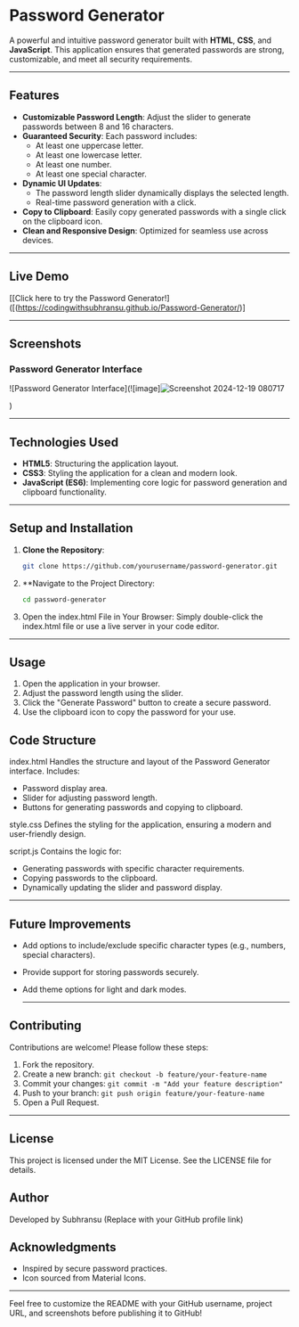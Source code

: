 # Password Generator

A powerful and intuitive password generator built with **HTML**, **CSS**, and **JavaScript**. This application ensures that generated passwords are strong, customizable, and meet all security requirements.

---

## Features

- **Customizable Password Length**: Adjust the slider to generate passwords between 8 and 16 characters.
- **Guaranteed Security**: Each password includes:
  - At least one uppercase letter.
  - At least one lowercase letter.
  - At least one number.
  - At least one special character.
- **Dynamic UI Updates**: 
  - The password length slider dynamically displays the selected length.
  - Real-time password generation with a click.
- **Copy to Clipboard**: Easily copy generated passwords with a single click on the clipboard icon.
- **Clean and Responsive Design**: Optimized for seamless use across devices.

---

## Live Demo

[[Click here to try the Password Generator!]([(https://codingwithsubhransu.github.io/Password-Generator/)]

---

## Screenshots

### Password Generator Interface
![Password Generator Interface](![image]![Screenshot 2024-12-19 080717](https://github.com/user-attachments/assets/37a26610-9f81-4764-9153-61a774812704)

)  

---

## Technologies Used

- **HTML5**: Structuring the application layout.
- **CSS3**: Styling the application for a clean and modern look.
- **JavaScript (ES6)**: Implementing core logic for password generation and clipboard functionality.

---

## Setup and Installation

1. **Clone the Repository**:
   ```bash
   git clone https://github.com/yourusername/password-generator.git

2. **Navigate to the Project Directory:
   ```bash
   cd password-generator
3. Open the index.html File in Your Browser: Simply double-click the index.html file or use a live server in your code editor.

---

## Usage
1. Open the application in your browser.
2. Adjust the password length using the slider.
3. Click the "Generate Password" button to create a secure password.
4. Use the clipboard icon to copy the password for your use.

## Code Structure
index.html
Handles the structure and layout of the Password Generator interface. Includes:

+ Password display area.
+ Slider for adjusting password length.
+ Buttons for generating passwords and copying to clipboard.
  
style.css
Defines the styling for the application, ensuring a modern and user-friendly design.

script.js
Contains the logic for:

+ Generating passwords with specific character requirements.
+ Copying passwords to the clipboard.
+ Dynamically updating the slider and password display.

---

## Future Improvements
- Add options to include/exclude specific character types (e.g., numbers, special characters).
- Provide support for storing passwords securely.
- Add theme options for light and dark modes.

  ---

## Contributing
Contributions are welcome! Please follow these steps:

1. Fork the repository.
2. Create a new branch:
``git checkout -b feature/your-feature-name``
3. Commit your changes:
``git commit -m "Add your feature description"``
4. Push to your branch:
``git push origin feature/your-feature-name``
5. Open a Pull Request.

---

## License
This project is licensed under the MIT License. See the LICENSE file for details.

## Author
Developed by Subhransu
(Replace with your GitHub profile link)

## Acknowledgments
+ Inspired by secure password practices.
+ Icon sourced from Material Icons.

---

Feel free to customize the README with your GitHub username, project URL, and screenshots before publishing it to GitHub!
